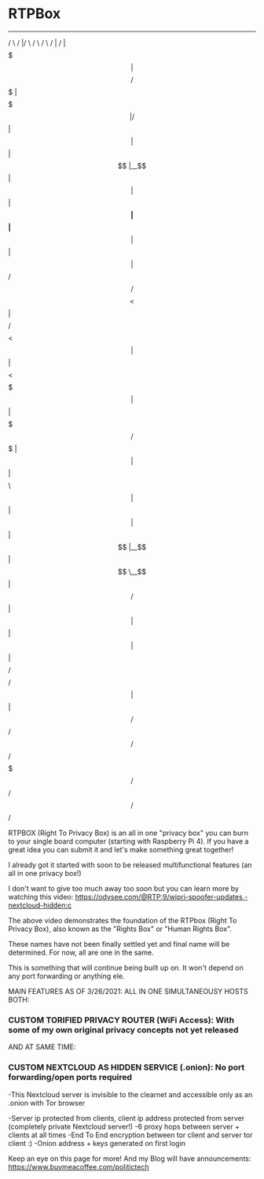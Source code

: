 # RTPBox

 _______   ________  _______   _______    ______   __    __ 
 /       \ /        |/       \ /       \  /      \ /  |  /  |
$$$$$$$  |$$$$$$$$/ $$$$$$$  |$$$$$$$  |/$$$$$$  |$$ |  $$ |
$$ |__$$ |   $$ |   $$ |__$$ |$$ |__$$ |$$ |  $$ |$$  \/$$/ 
$$    $$<    $$ |   $$    $$/ $$    $$< $$ |  $$ | $$  $$<  
$$$$$$$  |   $$ |   $$$$$$$/  $$$$$$$  |$$ |  $$ |  $$$$  \ 
$$ |  $$ |   $$ |   $$ |      $$ |__$$ |$$ \__$$ | $$ /$$  |
$$ |  $$ |   $$ |   $$ |      $$    $$/ $$    $$/ $$ |  $$ |
$$/   $$/    $$/    $$/       $$$$$$$/   $$$$$$/  $$/   $$/ 
                                                            
                              

RTPBOX (Right To Privacy Box) is an all in one "privacy box" you can burn to your single board computer (starting with Raspberry Pi 4). If you have a great idea you can submit it and let's make something great together!

I already got it started with soon to be released multifunctional features (an all in one privacy box!)

I don't want to give too much away too soon but you can learn more by watching this video: 
https://odysee.com/@RTP:9/wipri-spoofer-updates,-nextcloud-hidden:c

The above video demonstrates the foundation of the RTPbox (Right To Privacy Box), also known as the "Rights Box" or "Human Rights Box".

These names have not been finally settled yet and final name will be determined. For now, all are one in the same.

This is something that will continue being built up on. It won't depend on any port forwarding or anything ele.

MAIN FEATURES AS OF 3/26/2021: ALL IN ONE SIMULTANEOUSY HOSTS BOTH:

### CUSTOM TORIFIED PRIVACY ROUTER (WiFi Access): With some of my own original privacy concepts not yet released 

AND AT SAME TIME:

### CUSTOM NEXTCLOUD AS HIDDEN SERVICE (.onion): **No port forwarding/open ports required**

-This Nextcloud server is invisible to the clearnet and accessible only as an .onion with Tor browser

-Server ip protected from clients, client ip address protected from server (completely private Nextcloud server!)
-6 proxy hops between server + clients at all times
-End To End encryption between tor client and server tor client :)
-Onion address + keys generated on first login

Keep an eye on this page for more! And my Blog will have announcements: https://www.buymeacoffee.com/politictech
